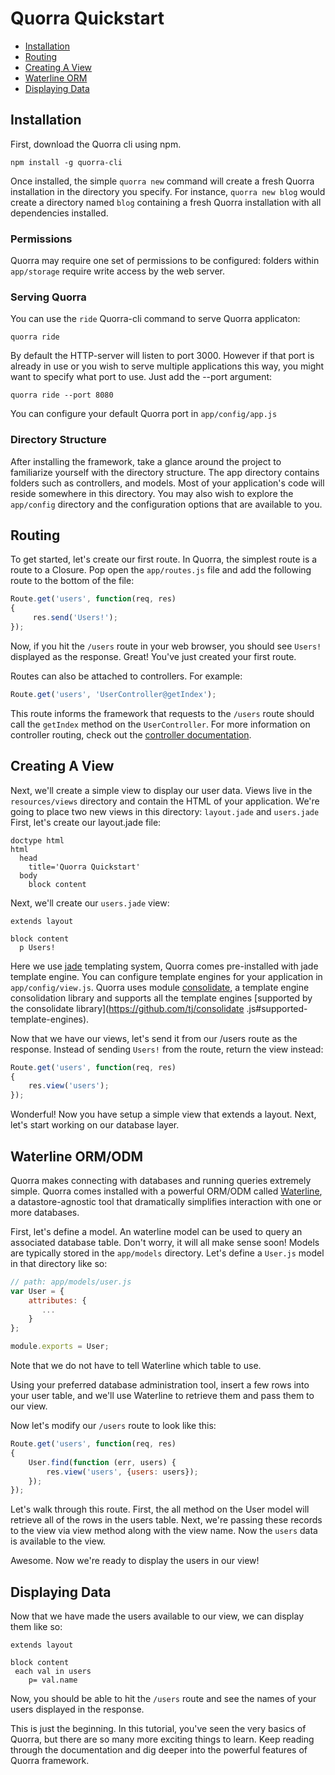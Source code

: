 # Quorra Quickstart

 - [Installation](#installation)
 - [Routing](#routing)
 - [Creating A View](#creating-a-view)
 - [Waterline ORM](#waterline-ormodm)
 - [Displaying Data](#displaying-data)

## Installation

First, download the Quorra cli using npm.

```
npm install -g quorra-cli
```

Once installed, the simple `quorra new` command will create a fresh Quorra installation in the directory you specify.
For instance, `quorra new blog` would create a directory named `blog` containing a fresh Quorra installation with all
dependencies installed.

### Permissions

Quorra may require one set of permissions to be configured: folders within `app/storage` require write access by the web
server.

### Serving Quorra

You can use the `ride` Quorra-cli command to serve Quorra applicaton:

```
quorra ride
```
By default the HTTP-server will listen to port 3000. However if that port is already in use or you wish to serve
multiple applications this way, you might want to specify what port to use. Just add the --port argument:

```
quorra ride --port 8080
```

You can configure your default Quorra port in `app/config/app.js`

### Directory Structure

After installing the framework, take a glance around the project to familiarize yourself with the directory structure.
The app directory contains folders such as controllers, and models. Most of your application's code will reside
somewhere in this directory. You may also wish to explore the `app/config` directory and the configuration options that
are available to you.

## Routing

To get started, let's create our first route. In Quorra, the simplest route is a route to a Closure. Pop open the
`app/routes.js` file and add the following route to the bottom of the file:

```javascript
Route.get('users', function(req, res)
{
     res.send('Users!');
});
```

Now, if you hit the `/users` route in your web browser, you should see `Users!` displayed as the response. Great! You've
 just created your first route.

Routes can also be attached to controllers. For example:

```javascript
Route.get('users', 'UserController@getIndex');
```

This route informs the framework that requests to the `/users` route should call the `getIndex` method on the
`UserController`. For more information on controller routing, check out the [controller documentation](/docs/v1/getting-started/controllers.md).

## Creating A View

Next, we'll create a simple view to display our user data. Views live in the `resources/views` directory and contain
the HTML of your application. We're going to place two new views in this directory: `layout.jade` and `users.jade`
First, let's create our layout.jade file:

```
doctype html
html
  head
    title='Quorra Quickstart'
  body
    block content
```

Next, we'll create our `users.jade` view:

```
extends layout

block content
  p Users!
```

Here we use [jade](https://github.com/visionmedia/jade) templating system, Quorra comes pre-installed with jade
template engine. You can configure template engines for your application in `app/config/view.js`. Quorra uses module
[consolidate](https://github.com/tj/consolidate.js), a template engine consolidation library and supports all the
template engines [supported by the consolidate library](https://github.com/tj/consolidate
.js#supported-template-engines).

Now that we have our views, let's send it from our /users route as the response. Instead of sending `Users!` from the
route, return the view instead:

```javascript
Route.get('users', function(req, res)
{
    res.view('users');
});
```

Wonderful! Now you have setup a simple view that extends a layout. Next, let's start working on our database layer.

## Waterline ORM/ODM

Quorra makes connecting with databases and running queries extremely simple. Quorra comes installed with a powerful
ORM/ODM called [Waterline](https://github.com/balderdashy/waterline), a datastore-agnostic tool that dramatically
simplifies interaction with one or more databases.

First, let's define a model. An waterline model can be used to query an associated database table. Don't worry, it
will all make sense soon! Models are typically stored in the `app/models` directory. Let's define a `User.js` model in
that directory like so:

```javascript
// path: app/models/user.js
var User = {
    attributes: {
       ...
    }
};

module.exports = User;
```

Note that we do not have to tell Waterline which table to use.

Using your preferred database administration tool, insert a few rows into your user table, and we'll use Waterline to
retrieve them and pass them to our view.

Now let's modify our `/users` route to look like this:

```javascript
Route.get('users', function(req, res)
{
    User.find(function (err, users) {
        res.view('users', {users: users});
    });
});
```

Let's walk through this route. First, the all method on the User model will retrieve all of the rows in the users
table. Next, we're passing these records to the view via view method along with the view name. Now the `users` data
is available to the view.

Awesome. Now we're ready to display the users in our view!

## Displaying Data

Now that we have made the users available to our view, we can display them like so:

```
extends layout

block content
 each val in users
    p= val.name
```

Now, you should be able to hit the `/users` route and see the names of your users displayed in the response.

This is just the beginning. In this tutorial, you've seen the very basics of Quorra, but there are so many more
exciting things to learn. Keep reading through the documentation and dig deeper into the powerful features of Quorra
framework.
